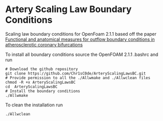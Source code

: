 # Artery Scaling Law Boundary Conditions

Scaling law boundary conditions for OpenFoam 2.1.1 based off the
paper [Functional and anatomical measures for outflow boundary conditions in atherosclerotic coronary bifurcations](https://www.researchgate.net/publication/285045581_Functional_and_anatomical_measures_for_outflow_boundary_conditions_in_atherosclerotic_coronary_bifurcations)

To install all boundary conditions source the OpenFOAM 2.1.1 .bashrc and run

``` shell
# Download the github repository
git clone https://github.com/Chr1sC0de/ArteryScalingLawsBC.git
# Provide permission to all the ./Allwmake and ./Allwclean files
chmod -R +x ArteryScalingLawsBC
cd  ArteryScalingLawsBC
# Install the boundary conditions
./Allwmake
```

To clean the installation run

``` shell
./Allwclean
```